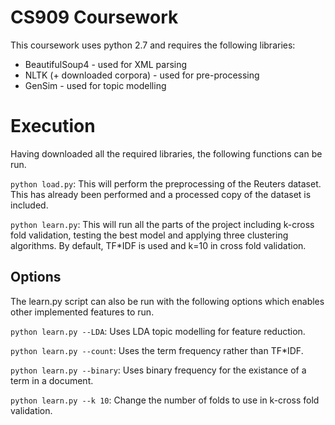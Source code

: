 CS909 Coursework
================

This coursework uses python 2.7 and requires the following libraries:

* BeautifulSoup4 - used for XML parsing
* NLTK (+ downloaded corpora) - used for pre-processing
* GenSim - used for topic modelling

Execution
=========

Having downloaded all the required libraries, the following functions can be run.

``python load.py``: This will perform the preprocessing of the Reuters dataset. This has already been performed and a processed copy of the dataset is included.

``python learn.py``: This will run all the parts of the project including k-cross fold validation, testing the best model and applying three clustering algorithms. By default, TF*IDF is used and k=10 in cross fold validation.

Options
-------

The learn.py script can also be run with the following options which enables other implemented features to run.

``python learn.py --LDA``: Uses LDA topic modelling for feature reduction.

``python learn.py --count``: Uses the term frequency rather than TF*IDF.

``python learn.py --binary``: Uses binary frequency for the existance of a term in a document.

``python learn.py --k 10``: Change the number of folds to use in k-cross fold validation.